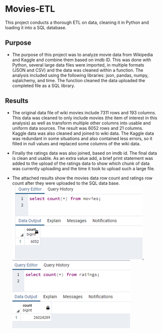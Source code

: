 # Movies-ETL
This project conducts a thorough ETL on data, cleaning it in Python and loading it into a SQL database. 

## Purpose
* The purpose of this project was to analyze movie data from Wikipedia and Kaggle and combine them based on imdb ID. This was done with Python, several large data files were imported, in multiple formats (JSON and CSV) and the data was cleaned within a function. The analysis included using the following libraries: json, pandas, numpy, sqlalchemy, and time. The function cleaned the data uploaded the completed file as a SQL library. 

## Results
* The original data file of wiki movies include 7311 rows and 193 columns. This data was cleaned to only include movies (the item of interest in this analysis) as well as transform multiple other columns into usable and uniform data sources. The result was 6052 rows and 21 columns. Kaggle data was also cleaned and joined to wiki data. The Kaggle data was redundant in some situations and also contained less errors, so it filled in null values and replaced some columns of the wiki data. 
   
* Finally the ratings data was also joined, based on imdb id. The final data is clean and usable.  As an extra value add, a brief print statement was added to the upload of the ratings data to show which chunk of data was currently uploading and the time it took to upload such a large file. 
* The attached results show the movies data row count and ratings row count after they were uploaded to the SQL data base. ![Movies Query](https://github.com/Mary-Wood/Movies-ETL/blob/main/Resources/movies_query.png), ![Ratings Query](https://github.com/Mary-Wood/Movies-ETL/blob/main/Resources/ratings_query.png)

